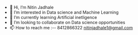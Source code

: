 - 👋 Hi, I’m Nitin Jadhale
- 👀 I’m interested in Data science and Machine Learning
- 🌱 I’m currently learning Artificial inetligence
- 💞️ I’m looking to collaborate on Data science opportunities
- 📫 How to reach me :-- 8412866322   nitinjadhale1@gmail.com

<!---
Codeneverliees/Codeneverliees is a ✨ special ✨ repository because its `README.md` (this file) appears on your GitHub profile.
You can click the Preview link to take a look at your changes.
--->
